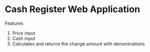 # Cash Register Web Application

Features <br>

<ol>
  <li>Price input</li>
  <li>Cash input</li>
  <li>Calculates and returns the change amount with denominations</li>
</ol>

